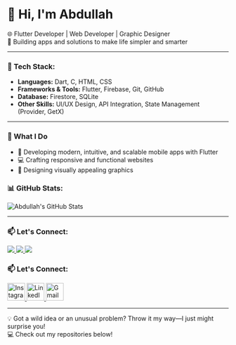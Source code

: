 # 👋 Hi, I'm Abdullah  
🌐 Flutter Developer | Web Developer | Graphic Designer  
🚀 Building apps and solutions to make life simpler and smarter  

---

### 🚀 Tech Stack:
- **Languages:** Dart, C, HTML, CSS
- **Frameworks & Tools:** Flutter, Firebase, Git, GitHub
- **Database:** Firestore, SQLite
- **Other Skills:** UI/UX Design, API Integration, State Management (Provider, GetX)

---

### 🌟 What I Do  
- 📱 Developing modern, intuitive, and scalable mobile apps with Flutter
- 💻 Crafting responsive and functional websites
- 🎨 Designing visually appealing graphics
  
### 📊 GitHub Stats:
![Abdullah's GitHub Stats](https://github-readme-stats.vercel.app/api?username=AbdullahAli2005&show_icons=true&theme=radical)

---

### 📫 Let's Connect:

<p align="left">
  <a href="https://instagram.com/__abdullah.ali__" target="_blank">
    <img src="[https://img.icons8.com/neon/48/instagram-new.png](https://raw.githubusercontent.com/rahuldkjain/github-profile-readme-generator/master/src/images/icons/Social/instagram.svg)"/>
  </a>
  <a href="https://www.linkedin.com/in/abdullah-ali-44a892330" target="_blank">
    <img src="https://img.icons8.com/neon/48/linkedin.png"/>
  </a>
  <a href="mailto:smabd7409@gmail.com">
    <img src="https://img.icons8.com/neon/48/gmail.png"/>
  </a>
</p>

### 📫 Let's Connect:

<p align="left">
  <a href="https://instagram.com/YOUR_INSTAGRAM_HANDLE" target="_blank">
    <img src="https://cdn.jsdelivr.net/npm/simple-icons@v9/icons/instagram.svg" alt="Instagram" width="40" height="40"/>
  </a>
  <a href="https://www.linkedin.com/in/YOUR_LINKEDIN_PROFILE" target="_blank">
    <img src="https://cdn.jsdelivr.net/npm/simple-icons@v9/icons/linkedin.svg" alt="LinkedIn" width="40" height="40"/>
  </a>
  <a href="mailto:your.email@gmail.com">
    <img src="https://cdn.jsdelivr.net/npm/simple-icons@v9/icons/gmail.svg" alt="Gmail" width="40" height="40"/>
  </a>
</p>

---

💡 Got a wild idea or an unusual problem? Throw it my way—I just might surprise you!  
💻 Check out my repositories below!
